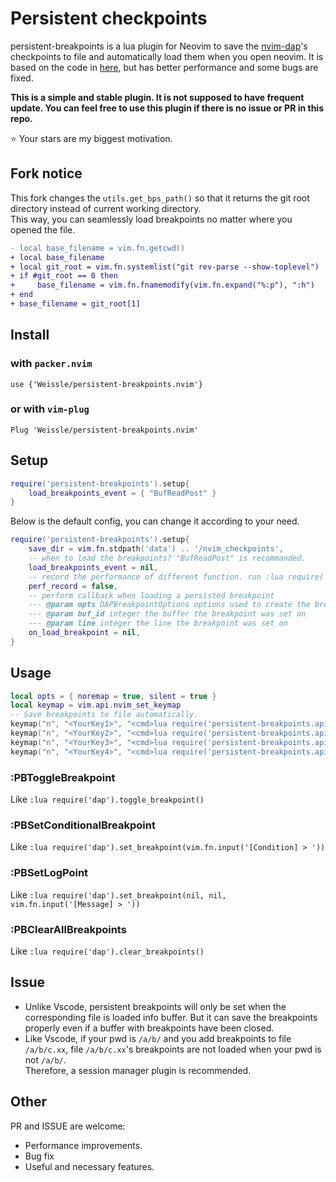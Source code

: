 # Persistent checkpoints 
persistent-breakpoints is a lua plugin for Neovim to save the [nvim-dap](https://github.com/mfussenegger/nvim-dap)'s checkpoints to file and automatically load them when you open neovim. It is based on the code in [here](https://github.com/mfussenegger/nvim-dap/issues/198), but has better performance and some bugs are fixed.

**This is a simple and stable plugin. It is not supposed to have frequent update. You can feel free to use this plugin if there is no issue or PR in this repo.**  

:star: Your stars are my biggest motivation.

## Fork notice

This fork changes the `utils.get_bps_path()` so that it returns the git root directory instead of current working directory.  
This way, you can seamlessly load breakpoints no matter where you opened the file.

```diff
- local base_filename = vim.fn.getcwd()
+ local base_filename
+ local git_root = vim.fn.systemlist("git rev-parse --show-toplevel")
+ if #git_root == 0 then
+     base_filename = vim.fn.fnamemodify(vim.fn.expand("%:p"), ":h")
+ end
+ base_filename = git_root[1]
```

## Install
### with `packer.nvim`  
`use {'Weissle/persistent-breakpoints.nvim'}`  
### or with `vim-plug`  
`Plug 'Weissle/persistent-breakpoints.nvim'`

## Setup
```lua
require('persistent-breakpoints').setup{
	load_breakpoints_event = { "BufReadPost" }
}
```
Below is the default config, you can change it according to your need.
```lua
require('persistent-breakpoints').setup{
	save_dir = vim.fn.stdpath('data') .. '/nvim_checkpoints',
	-- when to load the breakpoints? "BufReadPost" is recommanded.
	load_breakpoints_event = nil,
	-- record the performance of different function. run :lua require('persistent-breakpoints.api').print_perf_data() to see the result.
	perf_record = false,
	-- perform callback when loading a persisted breakpoint
	--- @param opts DAPBreakpointOptions options used to create the breakpoint ({condition, logMessage, hitCondition})
	--- @param buf_id integer the buffer the breakpoint was set on
	--- @param line integer the line the breakpoint was set on
	on_load_breakpoint = nil,
} 
```
## Usage
```lua
local opts = { noremap = true, silent = true }
local keymap = vim.api.nvim_set_keymap
-- Save breakpoints to file automatically.
keymap("n", "<YourKey1>", "<cmd>lua require('persistent-breakpoints.api').toggle_breakpoint()<cr>", opts)
keymap("n", "<YourKey2>", "<cmd>lua require('persistent-breakpoints.api').set_conditional_breakpoint()<cr>", opts)
keymap("n", "<YourKey3>", "<cmd>lua require('persistent-breakpoints.api').clear_all_breakpoints()<cr>", opts)
keymap("n", "<YourKey4>", "<cmd>lua require('persistent-breakpoints.api').set_log_point()<cr>", opts)
```

### **:PBToggleBreakpoint** 
Like `:lua require('dap').toggle_breakpoint()`
### **:PBSetConditionalBreakpoint** 
Like `:lua require('dap').set_breakpoint(vim.fn.input('[Condition] > '))`
### **:PBSetLogPoint**
Like `:lua require('dap').set_breakpoint(nil, nil, vim.fn.input('[Message] > '))`
### **:PBClearAllBreakpoints**
Like `:lua require('dap').clear_breakpoints()`


## Issue
* Unlike Vscode, persistent breakpoints will only be set when the corresponding file is loaded info buffer. But it can save the breakpoints properly even if a buffer with breakpoints have been closed.
* Like Vscode, if your pwd is `/a/b/` and you add breakpoints to file `/a/b/c.xx`, file `/a/b/c.xx`'s breakpoints are not loaded when your pwd is not `/a/b/`.   
Therefore, a session manager plugin is recommended. 

## Other
PR and ISSUE are welcome:
* Performance improvements.
* Bug fix
* Useful and necessary features.

